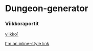 # Dungeon-generator

### Viikkoraportit
[viikko1](./documentation/viikkoraportit/Viikkoraportti1.md)

[I'm an inline-style link](https://www.google.com)